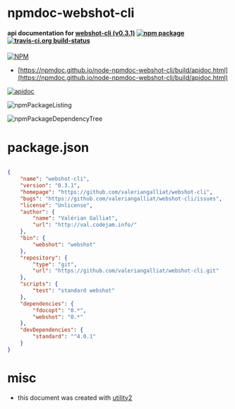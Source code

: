 # npmdoc-webshot-cli

#### api documentation for  [webshot-cli (v0.3.1)](https://github.com/valeriangalliat/webshot-cli)  [![npm package](https://img.shields.io/npm/v/npmdoc-webshot-cli.svg?style=flat-square)](https://www.npmjs.org/package/npmdoc-webshot-cli) [![travis-ci.org build-status](https://api.travis-ci.org/npmdoc/node-npmdoc-webshot-cli.svg)](https://travis-ci.org/npmdoc/node-npmdoc-webshot-cli)

####

[![NPM](https://nodei.co/npm/webshot-cli.png?downloads=true&downloadRank=true&stars=true)](https://www.npmjs.com/package/webshot-cli)

- [https://npmdoc.github.io/node-npmdoc-webshot-cli/build/apidoc.html](https://npmdoc.github.io/node-npmdoc-webshot-cli/build/apidoc.html)

[![apidoc](https://npmdoc.github.io/node-npmdoc-webshot-cli/build/screenCapture.buildCi.browser.%252Ftmp%252Fbuild%252Fapidoc.html.png)](https://npmdoc.github.io/node-npmdoc-webshot-cli/build/apidoc.html)

![npmPackageListing](https://npmdoc.github.io/node-npmdoc-webshot-cli/build/screenCapture.npmPackageListing.svg)

![npmPackageDependencyTree](https://npmdoc.github.io/node-npmdoc-webshot-cli/build/screenCapture.npmPackageDependencyTree.svg)



# package.json

```json

{
    "name": "webshot-cli",
    "version": "0.3.1",
    "homepage": "https://github.com/valeriangalliat/webshot-cli",
    "bugs": "https://github.com/valeriangalliat/webshot-cli/issues",
    "license": "Unlicense",
    "author": {
        "name": "Valérian Galliat",
        "url": "http://val.codejam.info/"
    },
    "bin": {
        "webshot": "webshot"
    },
    "repository": {
        "type": "git",
        "url": "https://github.com/valeriangalliat/webshot-cli.git"
    },
    "scripts": {
        "test": "standard webshot"
    },
    "dependencies": {
        "fdocopt": "0.*",
        "webshot": "0.*"
    },
    "devDependencies": {
        "standard": "^4.0.1"
    }
}
```



# misc
- this document was created with [utility2](https://github.com/kaizhu256/node-utility2)
